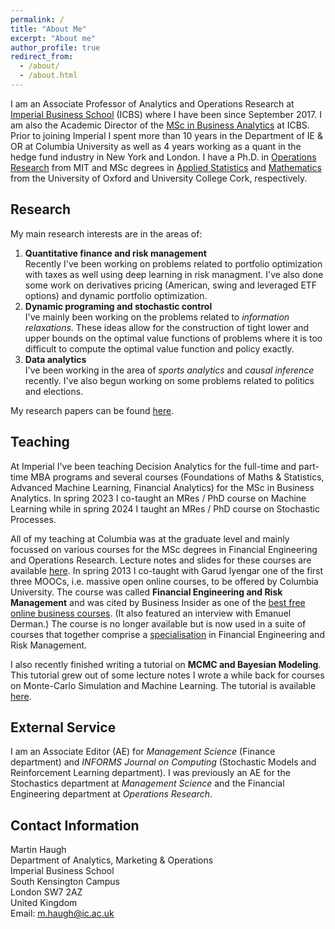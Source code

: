 ```yaml
---
permalink: /
title: "About Me"
excerpt: "About me"
author_profile: true
redirect_from: 
  - /about/
  - /about.html
---
```


I am an Associate Professor of Analytics and Operations Research at [Imperial Business School](https://www.imperial.ac.uk/business-school/) (ICBS) where I have been since September 2017. I am also the Academic Director of the [MSc in Business Analytics](https://www.imperial.ac.uk/study/courses/postgraduate-taught/business-analytics/) at ICBS. Prior to joining Imperial I spent more than 10 years in the Department of IE & OR at Columbia University as well as 4 years working as a quant  in the hedge fund industry in New York and London. I have a Ph.D. in [Operations Research](http://orc.mit.edu/) from MIT and MSc degrees in [Applied Statistics](https://www.stats.ox.ac.uk/) and [Mathematics](https://www.ucc.ie/en/matsci/) from the University of Oxford and University College Cork, respectively.

## Research
My main research interests are in the areas of:
1. **Quantitative finance and risk management**   
    Recently I've been working on problems related to portfolio optimization with taxes as well using deep learning in risk managment. I've also done some work on derivatives pricing (American, swing and leveraged ETF options) and dynamic portfolio optimization. 
2. **Dynamic programing and stochastic control**  
    I've mainly been working on the problems related to _information relaxations_. These ideas allow for the construction of tight lower and upper bounds on the optimal value functions of problems where it is too difficult to compute the optimal value function and policy exactly. 
3. **Data analytics**     
   I've been working in the area of _sports analytics_ and _causal inference_ recently. I've also begun working on some problems related to politics and elections. 

My research papers can be found [here](/publications).
## Teaching
At Imperial I've been teaching Decision Analytics for the full-time and part-time MBA programs and several courses (Foundations of Maths & Statistics, Advanced Machine Learning, Financial Analytics) for the MSc in Business Analytics. In spring 2023 I co-taught an MRes / PhD course on Machine Learning while in spring 2024 I taught an MRes / PhD course on Stochastic Processes.

All of my teaching at Columbia was at the graduate level and mainly focussed on various courses for the MSc degrees in Financial Engineering and Operations Research. Lecture notes and slides for these courses are available [here](/teaching). In spring 2013 I co-taught with Garud Iyengar one of the first three MOOCs, i.e. massive open online courses, to be offered by Columbia University. The course was called **Financial Engineering and Risk Management** and was cited by Business Insider as one of the [best free online business courses](http://www.businessinsider.com/best-free-online-business-courses-2013-10?op=1). (It also featured an interview with Emanuel Derman.) The course is no longer available but is now used in a suite of courses that together comprise a [specialisation](https://www.coursera.org/specializations/financialengineering) in Financial Engineering and Risk Management. 
<!---
In 2013 I was also awarded the Columbia Engineering School Alumni Association’s Distinguished Faculty Teaching Award for excellence in teaching. In 2019 I received the Teaching Excellence Award for Core Module MBA teaching at Imperial College Business School.
--->

I also recently finished writing a tutorial on **MCMC and Bayesian Modeling**. This tutorial grew out of some lecture notes I wrote a while back for courses on Monte-Carlo Simulation and Machine Learning. The tutorial is available [here](https://papers.ssrn.com/sol3/papers.cfm?abstract_id=3759243).

## External Service
I am an Associate Editor (AE) for _Management Science_ (Finance department) and _INFORMS Journal on Computing_ (Stochastic Models and Reinforcement Learning department). I was previously an AE for the Stochastics department at _Management Science_ and the Financial Engineering department at _Operations Research_.

## Contact Information
Martin Haugh  
Department of Analytics, Marketing & Operations  
Imperial Business School  
South Kensington Campus   
London SW7 2AZ  
United Kingdom          
Email: m.haugh@ic.ac.uk   
